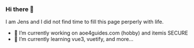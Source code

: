 ### Hi there 👋
I am Jens and I did not find time to fill this page perperly with life.

- 🔭 I’m currently working on aoe4guides.com (hobby) and itemis SECURE
- 🌱 I’m currently learning vue3, vuetify, and more...
